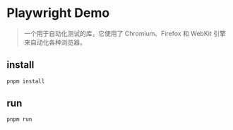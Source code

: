 # Playwright Demo

> 一个用于自动化测试的库，它使用了 Chromium、Firefox 和 WebKit 引擎来自动化各种浏览器。

## install

```bash
pnpm install
```

## run

```bash
pnpm run
```


